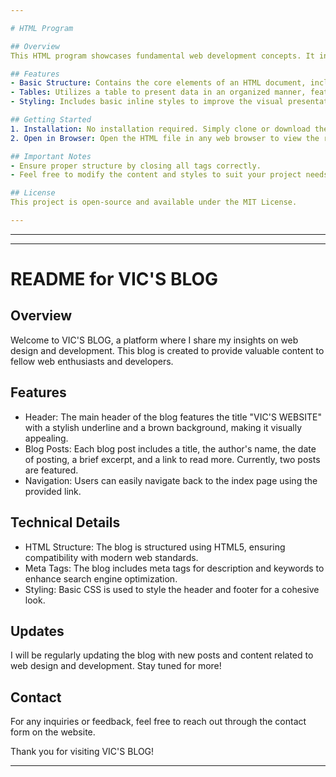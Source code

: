 ```yaml
---

# HTML Program

## Overview
This HTML program showcases fundamental web development concepts. It includes essential HTML elements and demonstrates how to structure a simple web page effectively.

## Features
- Basic Structure: Contains the core elements of an HTML document, including `<html>`, `<head>`, and `<body>`.
- Tables: Utilizes a table to present data in an organized manner, featuring `<table>`, `<tr>`, `<th>`, and `<td>` tags.
- Styling: Includes basic inline styles to improve the visual presentation of the content.

## Getting Started
1. Installation: No installation required. Simply clone or download the repository.
2. Open in Browser: Open the HTML file in any web browser to view the rendered page.

## Important Notes
- Ensure proper structure by closing all tags correctly.
- Feel free to modify the content and styles to suit your project needs.

## License
This project is open-source and available under the MIT License.

---
```


---
---

# README for VIC'S BLOG

## Overview
Welcome to VIC'S BLOG, a platform where I share my insights on web design and development. This blog is created to provide valuable content to fellow web enthusiasts and developers.

## Features
- Header: The main header of the blog features the title "VIC'S WEBSITE" with a stylish underline and a brown background, making it visually appealing.
- Blog Posts: Each blog post includes a title, the author's name, the date of posting, a brief excerpt, and a link to read more. Currently, two posts are featured.
- Navigation: Users can easily navigate back to the index page using the provided link.

## Technical Details
- HTML Structure: The blog is structured using HTML5, ensuring compatibility with modern web standards.
- Meta Tags: The blog includes meta tags for description and keywords to enhance search engine optimization.
- Styling: Basic CSS is used to style the header and footer for a cohesive look.

## Updates
I will be regularly updating the blog with new posts and content related to web design and development. Stay tuned for more!

## Contact
For any inquiries or feedback, feel free to reach out through the contact form on the website.

Thank you for visiting VIC'S BLOG!

---
